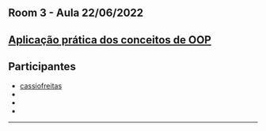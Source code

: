 ﻿## Room 3 - Aula 22/06/2022
## [Aplicação prática dos conceitos de OOP](./aula14_atividade_1)
## Participantes
- [cassiofreitas](https://github.com/cassiofreitas)
- []()
- []()
- []()

------------------------------
